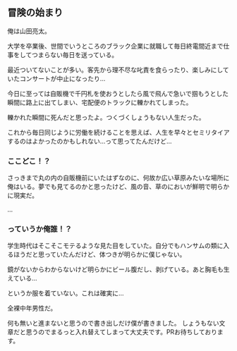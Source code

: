## 冒険の始まり

俺は山田亮太。

大学を卒業後、世間でいうところのブラック企業に就職して毎日終電間近まで仕事をしてつまらない毎日を送っている。

最近ついてないことが多い。客先から理不尽な叱責を食らったり、楽しみにしていたコンサートが中止になったり...

今日に至っては自販機で千円札を使おうとしたら風で飛んで急いで掴もうとした瞬間に路上に出てしまい、宅配便のトラックに轢かれてしまった。

轢かれた瞬間に死んだと思ったよ。つくづくしょうもない人生だった。

これから毎日同じように労働を続けることを思えば、人生を早々とセミリタイアするのはよかったのかもしれない...って思ってたんだけど...

### ここどこ！？

さっきまで丸の内の自販機前にいたはずなのに、何故か広い草原みたいな場所に俺はいる。夢でも見てるのかと思ったけど、風の音、草のにおいが鮮明で明らかに現実だ。

...

### っていうか俺誰！？

学生時代はそこそこモテるような見た目をしていた。自分でもハンサムの類に入るほうだと思っていたんだけど、体つきが明らかに僕じゃない。

鏡がないからわからないけど明らかにビール腹だし、剥げている。あと胸毛も生えている...

というか服を着ていない。これは確実に...

全裸中年男性だ。


何も無いと進まないと思うので書き出しだけ僕が書きました。
しょうもない文章だと思うのでまるっと入れ替えてしまって大丈夫です。PRお待ちしております。
